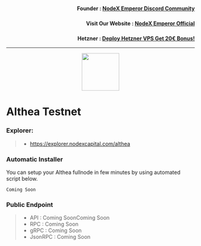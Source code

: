 <h3><p style="font-size:14px" align="right">Founder :
<a href="https://discord.gg/bDUAwZhqBb" target="_blank">NodeX Emperor Discord Community</a></p></h3>
<h3><p style="font-size:14px" align="right">Visit Our Website :
<a href="https://nodex.one" target="_blank">NodeX Emperor Official</a></p></h3>
<h3><p style="font-size:14px" align="right">Hetzner :
<a href="https://hetzner.cloud/?ref=bMTVi7dcwSgA" target="_blank">Deploy Hetzner VPS Get 20€ Bonus!</a></h3>
<hr>

<p align="center">
  <img height="100" height="auto" src="https://polkachu.com/images/chains/althea.png">
</p>

# Althea Testnet

### Explorer:
>-  https://explorer.nodexcapital.com/althea

### Automatic Installer
You can setup your Althea fullnode in few minutes by using automated script below.
```
Coming Soon
```
### Public Endpoint

>- API : Coming SoonComing Soon
>- RPC : Coming Soon
>- gRPC : Coming Soon
>- JsonRPC : Coming Soon